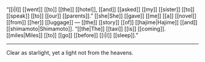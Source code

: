 “[[i|I]] [[went]] [[to]] [[the]] [[hotel]], [[and]] [[asked]] [[my]] [[sister]] [[to]] [[speak]] [[to]] [[our]] [[parents]].” [[she|She]] [[gave]] [[me]] [[a]] [[novel]] [[from]] [[her]] [[luggage]] — [[the]] [[story]] [[of]] [[hajime|Hajime]] [[and]] [[shimamoto|Shimamoto]]. “[[the|The]] [[taxi]] [[is]] [[coming]]. [[miles|Miles]] [[to]] [[go]] [[before]] [[i|I]] [[sleep]].”

* * *
Clear as starlight, yet a light not from the heavens.